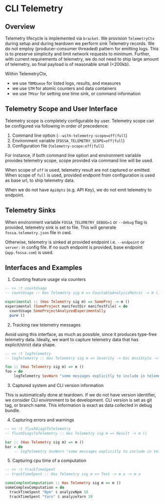 # CLI Telemetry

## Overview

Telemetry lifecycle is implemented via `bracket`. We provision `TelemetryCtx` 
during setup and during teardown we perform sink Telemetry records. We do 
not employ (producer-consumer threaded) pattern for emitting logs. This is to preserve
simplicity and limit network requests to minimum. Further, with current requirements 
of telemetry, we do not need to ship large amount of telemetry, so final payload 
is of reasonable small (<200kb). 

Within TelemetryCtx, 

- we use `TBMQueue` for listed logs, results, and measures
- we use `STM` for atomic counters and data containers
- we use `TMVar` for setting one time sink, or command information

## Telemetry Scope and User Interface

Telemetry scope is completely configurable by user. Telemetry scope can be 
configured via following in order of precedence: 

1. Command line option (`--with-telemetry-scope=off|full`)
2. Environment variable (`FOSSA_TELEMETRY_SCOPE=off|full`)
3. Configuration file (`telemetry-scope:off|full`)

For instance, if both command line option and environment variable provides 
telemetry scope, scope provided via command line will be used. 

When scope of `off` is used, telemetry result are not captured or emitted. 
When scope of `full` is used, provided endpoint from configuration is used as base url, to ship telemetry data. 

When we do not have `ApiOpts` (e.g. API Key), we do not emit telemetry to endpoint.

## Telemetry Sinks

When environment variable `FOSSA_TELEMETRY_DEBUG=1` or `--debug` flag is provided, 
telemetry sink is set to file. This will generate `fossa.telemetry.json` file in cwd. 

Otherwise, telemetry is sinked at provided endpoint i.e. `--endpoint` or `server:` in config file. 
If no such endpoint is provided, base endpoint (`app.fossa.com`) is used.

## Interfaces and Examples

1. Counting feature usage via counters

```haskell
-- >> :t countUsage
-- countUsage :: Has Telemetry sig m => CountableAnalysisMetric -> m ()

experimental :: (Has Telemetry sig m) => SomeProj -> m ()
experimental (SomeProject manifestDir manifestFile) = do
  countUsage SomeProjectAnalyzedExperimentally
  pure ()
```

2. Tracking raw telemetry messages

Avoid using this interface, as much as possible, since it produces type-free telemetry data. 
Ideally, we want to capture telemetry data that has explicit/strict data shape.

```haskell
-- >> :t logTelemetry
-- logTelemetry :: Has Telemetry sig m => Severity -> Doc AnsiStyle -> m ()

foo :: (Has Telemetry sig m) => m ()
foo = do
    logTelemetry SevWarn "some messages explicitly to include in telemetry logs"
```

3. Captured system and CLI version information

This is automatically done at teardown. If we do not have version identifier, 
we consider CLI environment to be development. CLI version is set as git tag, 
or branch name. This information is exact as data collected in debug bundle.

4. Capturing errors and warnings

```haskell 
-- >> :t flushDiagsToTelemetry
-- flushDiagsToTelemetry :: Has Telemetry sig m => Result -> m ()

bar :: (Has Telemetry sig m) => m ()
bar = do
    -- logTelemetry SevWarn "some messages explicitly to include in telemetry logs"

```

5. Capturing cpu time of a computation

```haskell
-- >> :t trackTimeSpent 
-- trackTimeSpent :: Has Telemetry sig m => Text -> m a -> m a

someComplexComputation :: Has Telemetry sig m => m ()
someComplexComputation = do
  trackTimeSpent "Npm" $ analyzeNpm 10
  trackTimeSpent "Yarn" $ analyzeYarn 10
```



